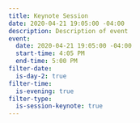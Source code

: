 ```yaml
---
title: Keynote Session
date: 2020-04-21 19:05:00 -04:00
description: Description of event
event:
  date: 2020-04-21 19:05:00 -04:00
  start-time: 4:05 PM
  end-time: 5:00 PM
filter-date:
  is-day-2: true
filter-time:
  is-evening: true
filter-type:
  is-session-keynote: true
---
```


